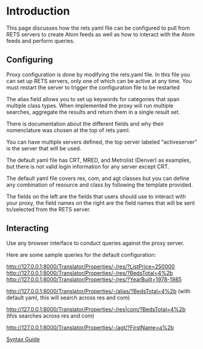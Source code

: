 # Introduction #

This page discusses how the rets.yaml file can be configured to pull from RETS servers to create Atom feeds as well as how to interact with the Atom feeds and perform queries.

## Configuring ##

Proxy configuration is done by modifying the rets.yaml file.  In this file you can set up RETS servers, only one of which can be active at any time.  You must restart the server to trigger the configuration file to be restarted

The alias field allows you to set up keywords for categories that span multiple class types.  When implemented the proxy will run multiple searches, aggregate the results and return them in a single result set.

There is documentation about the different fields and why their nomenclature was chosen at the top of rets.yaml.

You can have multiple servers defined, the top server labeled “activeserver” is the server that will be used.

The default yaml file has CRT, MRED, and Metrolist (Denver) as examples, but there is not valid login information for any server except CRT.

The default yaml file covers res, com, and agt classes but you can define any combination of resource and class by following the template provided.

The fields on the left are the fields that users should use to interact with your proxy, the field names on the right are the field names that will be sent to/selected from the RETS server.


## Interacting ##

Use any browser interface to conduct queries against the proxy server.

Here are some sample queries for the default configuration:

http://127.0.0.1:8000/Translator/Properties/-/res/?ListPrice=250000
http://127.0.0.1:8000/Translator/Properties/-/res/?BedsTotal=4%2b
http://127.0.0.1:8000/Translator/Properties/-/res/?YearBuilt=1978-1985

http://127.0.0.1:8000/Translator/Properties/-/alias/?BedsTotal=4%2b
(with default yaml, this will search across res and com)

http://127.0.0.1:8000/Translator/Properties/-/res|com/?BedsTotal=4%2b
(this searches across res and com)

http://127.0.0.1:8000/Translator/Properties/-/agt/?FirstName=a%2b


[Syntax Guide](http://code.google.com/apis/gdata/docs/2.0/reference.html)